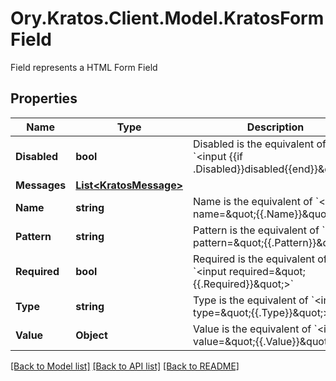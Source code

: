 # Ory.Kratos.Client.Model.KratosFormField
Field represents a HTML Form Field
## Properties

Name | Type | Description | Notes
------------ | ------------- | ------------- | -------------
**Disabled** | **bool** | Disabled is the equivalent of &#x60;&lt;input {{if .Disabled}}disabled{{end}}\&quot;&gt;&#x60; | [optional] 
**Messages** | [**List&lt;KratosMessage&gt;**](KratosMessage.md) |  | [optional] 
**Name** | **string** | Name is the equivalent of &#x60;&lt;input name&#x3D;\&quot;{{.Name}}\&quot;&gt;&#x60; | 
**Pattern** | **string** | Pattern is the equivalent of &#x60;&lt;input pattern&#x3D;\&quot;{{.Pattern}}\&quot;&gt;&#x60; | [optional] 
**Required** | **bool** | Required is the equivalent of &#x60;&lt;input required&#x3D;\&quot;{{.Required}}\&quot;&gt;&#x60; | [optional] 
**Type** | **string** | Type is the equivalent of &#x60;&lt;input type&#x3D;\&quot;{{.Type}}\&quot;&gt;&#x60; | 
**Value** | **Object** | Value is the equivalent of &#x60;&lt;input value&#x3D;\&quot;{{.Value}}\&quot;&gt;&#x60; | [optional] 

[[Back to Model list]](../README.md#documentation-for-models) [[Back to API list]](../README.md#documentation-for-api-endpoints) [[Back to README]](../README.md)

